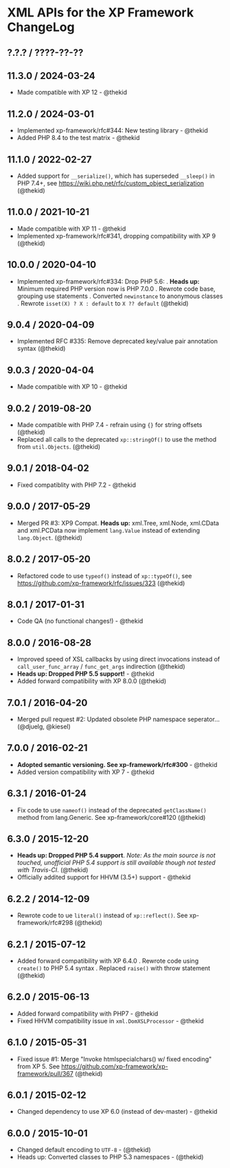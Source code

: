 XML APIs for the XP Framework ChangeLog
========================================================================

## ?.?.? / ????-??-??

## 11.3.0 / 2024-03-24

* Made compatible with XP 12 - @thekid

## 11.2.0 / 2024-03-01

* Implemented xp-framework/rfc#344: New testing library - @thekid
* Added PHP 8.4 to the test matrix - @thekid

## 11.1.0 / 2022-02-27

* Added support for `__serialize()`, which has superseded `__sleep()` in
  PHP 7.4+, see https://wiki.php.net/rfc/custom_object_serialization
  (@thekid)

## 11.0.0 / 2021-10-21

* Made compatible with XP 11 - @thekid
* Implemented xp-framework/rfc#341, dropping compatibility with XP 9
  (@thekid)

## 10.0.0 / 2020-04-10

* Implemented xp-framework/rfc#334: Drop PHP 5.6:
  . **Heads up:** Minimum required PHP version now is PHP 7.0.0
  . Rewrote code base, grouping use statements
  . Converted `newinstance` to anonymous classes
  . Rewrote `isset(X) ? X : default` to `X ?? default`
  (@thekid)

## 9.0.4 / 2020-04-09

* Implemented RFC #335: Remove deprecated key/value pair annotation syntax
  (@thekid)

## 9.0.3 / 2020-04-04

* Made compatible with XP 10 - @thekid

## 9.0.2 / 2019-08-20

* Made compatible with PHP 7.4 - refrain using `{}` for string offsets
  (@thekid)
* Replaced all calls to the deprecated `xp::stringOf()` to use the method
  from `util.Objects`.
  (@thekid)

## 9.0.1 / 2018-04-02

* Fixed compatiblity with PHP 7.2 - @thekid

## 9.0.0 / 2017-05-29

* Merged PR #3: XP9 Compat. **Heads up:** xml.Tree, xml.Node, xml.CData and
  xml.PCData now implement `lang.Value` instead of extending `lang.Object`.
  (@thekid)

## 8.0.2 / 2017-05-20

* Refactored code to use `typeof()` instead of `xp::typeOf()`, see
  https://github.com/xp-framework/rfc/issues/323
  (@thekid)

## 8.0.1 / 2017-01-31

* Code QA (no functional changes!) - @thekid

## 8.0.0 / 2016-08-28

* Improved speed of XSL callbacks by using direct invocations instead
  of `call_user_func_array` / `func_get_args` indirection
  (@thekid)
* **Heads up: Dropped PHP 5.5 support!** - @thekid
* Added forward compatibility with XP 8.0.0
  (@thekid)

## 7.0.1 / 2016-04-20

* Merged pull request #2: Updated obsolete PHP namespace seperator...
  (@djuelg, @kiesel)

## 7.0.0 / 2016-02-21

* **Adopted semantic versioning. See xp-framework/rfc#300** - @thekid 
* Added version compatibility with XP 7 - @thekid

## 6.3.1 / 2016-01-24

* Fix code to use `nameof()` instead of the deprecated `getClassName()`
  method from lang.Generic. See xp-framework/core#120
  (@thekid)

## 6.3.0 / 2015-12-20

* **Heads up: Dropped PHP 5.4 support**. *Note: As the main source is not
  touched, unofficial PHP 5.4 support is still available though not tested
  with Travis-CI*.
  (@thekid)
* Officially addited support for HHVM (3.5+) support - @thekid

## 6.2.2 / 2014-12-09

* Rewrote code to ue `literal()` instead of `xp::reflect()`. See
  xp-framework/rfc#298
  (@thekid)

## 6.2.1 / 2015-07-12

* Added forward compatibility with XP 6.4.0
  . Rewrote code using `create()` to PHP 5.4 syntax
  . Replaced `raise()` with throw statement
  (@thekid)

## 6.2.0 / 2015-06-13

* Added forward compatibility with PHP7 - @thekid
* Fixed HHVM compatibility issue in `xml.DomXSLProcessor` - @thekid

## 6.1.0 / 2015-05-31

* Fixed issue #1: Merge "Invoke htmlspecialchars() w/ fixed encoding" from
  XP 5. See https://github.com/xp-framework/xp-framework/pull/367
  (@thekid)

## 6.0.1 / 2015-02-12

* Changed dependency to use XP 6.0 (instead of dev-master) - @thekid

## 6.0.0 / 2015-10-01

* Changed default encoding to `UTF-8` - (@thekid)
* Heads up: Converted classes to PHP 5.3 namespaces - (@thekid)
